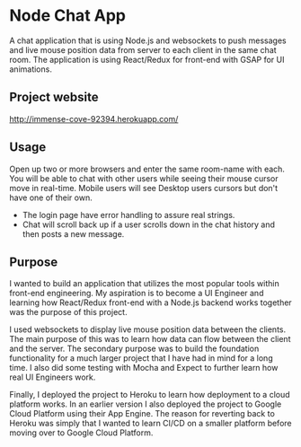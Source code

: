 # Node Chat App

A chat application that is using Node.js and websockets to push messages and live mouse position data from server to each client in the same chat room. The application is using React/Redux for front-end with GSAP for UI animations.

## Project website
http://immense-cove-92394.herokuapp.com/

## Usage
Open up two or more browsers and enter the same room-name with each. You will be able to chat with other users while seeing their mouse cursor move in real-time. Mobile users will see Desktop users cursors but don't have one of their own.

- The login page have error handling to assure real strings.
- Chat will scroll back up if a user scrolls down in the chat history and then posts a new message.

## Purpose

I wanted to build an application that utilizes the most popular tools within front-end engineering. My aspiration is to become a UI Engineer and learning how React/Redux front-end with a Node.js backend works together was the purpose of this project.

I used websockets to display live mouse position data between the clients. The main purpose of this was to learn how data can flow between the client and the server. The secondary purpose was to build the foundation functionality for a much larger project that I have had in mind for a long time. I also did some testing with Mocha and Expect to further learn how real UI Engineers work.

Finally, I deployed the project to Heroku to learn how deployment to a cloud platform works. In an earlier version I also deployed the project to Google Cloud Platform using their App Engine. The reason for reverting back to Heroku was simply that I wanted to learn CI/CD on a smaller platform before moving over to Google Cloud Platform.